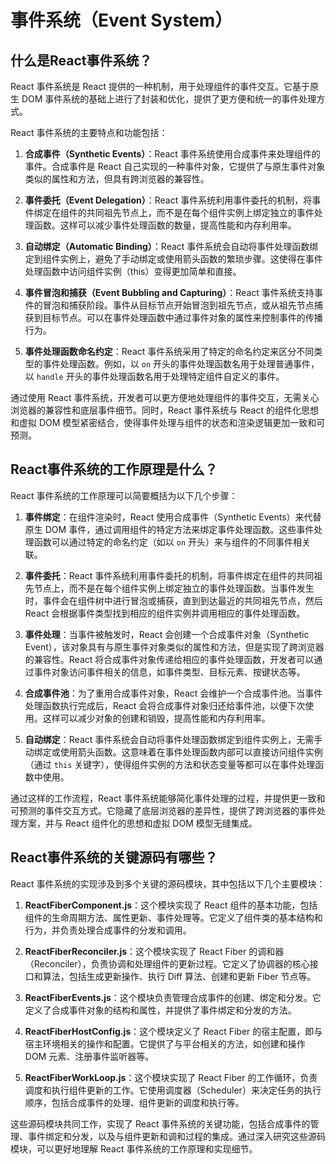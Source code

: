 # 事件系统（Event System）

## 什么是React事件系统？
React 事件系统是 React 提供的一种机制，用于处理组件的事件交互。它基于原生 DOM 事件系统的基础上进行了封装和优化，提供了更方便和统一的事件处理方式。

React 事件系统的主要特点和功能包括：

1. **合成事件（Synthetic Events）**：React 事件系统使用合成事件来处理组件的事件。合成事件是 React 自己实现的一种事件对象，它提供了与原生事件对象类似的属性和方法，但具有跨浏览器的兼容性。

2. **事件委托（Event Delegation）**：React 事件系统利用事件委托的机制，将事件绑定在组件的共同祖先节点上，而不是在每个组件实例上绑定独立的事件处理函数。这样可以减少事件处理函数的数量，提高性能和内存利用率。

3. **自动绑定（Automatic Binding）**：React 事件系统会自动将事件处理函数绑定到组件实例上，避免了手动绑定或使用箭头函数的繁琐步骤。这使得在事件处理函数中访问组件实例（this）变得更加简单和直接。

4. **事件冒泡和捕获（Event Bubbling and Capturing）**：React 事件系统支持事件的冒泡和捕获阶段。事件从目标节点开始冒泡到祖先节点，或从祖先节点捕获到目标节点。可以在事件处理函数中通过事件对象的属性来控制事件的传播行为。

5. **事件处理函数命名约定**：React 事件系统采用了特定的命名约定来区分不同类型的事件处理函数。例如，以 `on` 开头的事件处理函数名用于处理普通事件，以 `handle` 开头的事件处理函数名用于处理特定组件自定义的事件。

通过使用 React 事件系统，开发者可以更方便地处理组件的事件交互，无需关心浏览器的兼容性和底层事件细节。同时，React 事件系统与 React 的组件化思想和虚拟 DOM 模型紧密结合，使得事件处理与组件的状态和渲染逻辑更加一致和可预测。

## React事件系统的工作原理是什么？
React 事件系统的工作原理可以简要概括为以下几个步骤：

1. **事件绑定**：在组件渲染时，React 使用合成事件（Synthetic Events）来代替原生 DOM 事件，通过调用组件的特定方法来绑定事件处理函数。这些事件处理函数可以通过特定的命名约定（如以 `on` 开头）来与组件的不同事件相关联。

2. **事件委托**：React 事件系统利用事件委托的机制，将事件绑定在组件的共同祖先节点上，而不是在每个组件实例上绑定独立的事件处理函数。当事件发生时，事件会在组件树中进行冒泡或捕获，直到到达最近的共同祖先节点，然后 React 会根据事件类型找到相应的组件实例并调用相应的事件处理函数。

3. **事件处理**：当事件被触发时，React 会创建一个合成事件对象（Synthetic Event），该对象具有与原生事件对象类似的属性和方法，但是实现了跨浏览器的兼容性。React 将合成事件对象传递给相应的事件处理函数，开发者可以通过事件对象访问事件相关的信息，如事件类型、目标元素、按键状态等。

4. **合成事件池**：为了重用合成事件对象，React 会维护一个合成事件池。当事件处理函数执行完成后，React 会将合成事件对象归还给事件池，以便下次使用。这样可以减少对象的创建和销毁，提高性能和内存利用率。

5. **自动绑定**：React 事件系统会自动将事件处理函数绑定到组件实例上，无需手动绑定或使用箭头函数。这意味着在事件处理函数内部可以直接访问组件实例（通过 `this` 关键字），使得组件实例的方法和状态变量等都可以在事件处理函数中使用。

通过这样的工作流程，React 事件系统能够简化事件处理的过程，并提供更一致和可预测的事件交互方式。它隐藏了底层浏览器的差异性，提供了跨浏览器的事件处理方案，并与 React 组件化的思想和虚拟 DOM 模型无缝集成。

## React事件系统的关键源码有哪些？
React 事件系统的实现涉及到多个关键的源码模块，其中包括以下几个主要模块：

1. **ReactFiberComponent.js**：这个模块实现了 React 组件的基本功能，包括组件的生命周期方法、属性更新、事件处理等。它定义了组件类的基本结构和行为，并负责处理合成事件的分发和调用。

2. **ReactFiberReconciler.js**：这个模块实现了 React Fiber 的调和器（Reconciler），负责协调和处理组件的更新过程。它定义了协调器的核心接口和算法，包括生成更新操作、执行 Diff 算法、创建和更新 Fiber 节点等。

3. **ReactFiberEvents.js**：这个模块负责管理合成事件的创建、绑定和分发。它定义了合成事件对象的结构和属性，并提供了事件绑定和分发的方法。

4. **ReactFiberHostConfig.js**：这个模块定义了 React Fiber 的宿主配置，即与宿主环境相关的操作和配置。它提供了与平台相关的方法，如创建和操作 DOM 元素、注册事件监听器等。

5. **ReactFiberWorkLoop.js**：这个模块实现了 React Fiber 的工作循环，负责调度和执行组件更新的工作。它使用调度器（Scheduler）来决定任务的执行顺序，包括合成事件的处理、组件更新的调度和执行等。

这些源码模块共同工作，实现了 React 事件系统的关键功能，包括合成事件的管理、事件绑定和分发，以及与组件更新和调和过程的集成。通过深入研究这些源码模块，可以更好地理解 React 事件系统的工作原理和实现细节。
